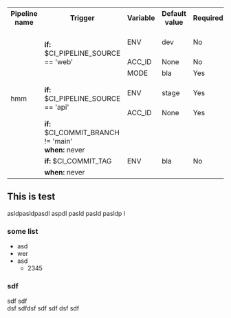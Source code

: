 <!--PIPELINE_DOCS-->
<table>
<tr><th>Pipeline name</th><th>Trigger</th><th>Variable</th><th>Default value</th><th>Required</th><th>Type</th><th>Choices</th></tr>
<tr><td rowspan="3"></td><td rowspan="3"><b>if:</b> $CI_PIPELINE_SOURCE == 'web'</td><td>ENV</td><td>dev</td><td>No</td><td>-</td><td>dev, prod, test</td></tr><tr><td>ACC_ID</td><td>None</td><td>No</td><td>str</td><td>-</td></tr>
<tr><td>MODE</td><td>bla</td><td>Yes</td><td>-</td><td>dep, art</td></tr>
<tr><td rowspan="2">hmm</td><td rowspan="2"><b>if:</b> $CI_PIPELINE_SOURCE == 'api'</td><td>ENV</td><td>stage</td><td>Yes</td><td>-</td><td>dev, prod, test</td></tr><tr><td>ACC_ID</td><td>None</td><td>Yes</td><td>str</td><td>-</td></tr>
<tr><td></td><td><b>if:</b> $CI_COMMIT_BRANCH != 'main'<br><b>when:</b> never</td></tr>
<tr><td></td><td><b>if:</b> $CI_COMMIT_TAG</td><td>ENV</td><td>bla</td><td>No</td><td>-</td><td>-</td></tr>
<tr><td></td><td><b>when:</b> never</td></tr>
</table>
<!--PIPELINE_DOCS-->

## This is test

asldpasldpasdl aspdl pasld pasld pasldp l

### some list
- asd
- wer
- asd
    - 2345

### sdf
sdf sdf
<br>dsf sdfdsf sdf sdf dsf sdf
